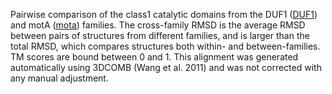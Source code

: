 Pairwise comparison of the class1 catalytic domains from the DUF1 (<a href='/class1/DUF1'>DUF1</a>) and motA (<a href='/class1/mota'>mota</a>) families. 
	The cross-family RMSD is the average RMSD between pairs of structures from different families, and is
	 larger than the total RMSD, which compares structures both within- and between-families. TM scores are bound between 0 and 1. 
	 This alignment was generated automatically using 3DCOMB (Wang et al. 2011) and was not corrected with any manual adjustment.

